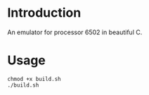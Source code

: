 # Introduction

An emulator for processor 6502 in beautiful C.

# Usage

```console
chmod +x build.sh
./build.sh
```

